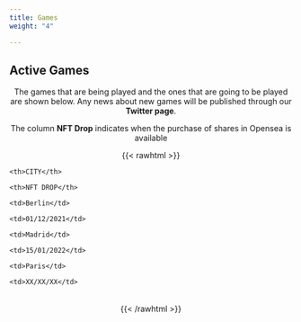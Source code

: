 ```yaml
---
title: Games
weight: "4"

---
```

## Active Games

The games that are being played and the ones that are going to be played are shown below. Any news about new games will be published through our **Twitter page**.

The column **NFT Drop** indicates when the purchase of shares in Opensea is available

{{< rawhtml >}}

<head>

<meta name="viewport" content="width=device-width, initial-scale=1">

<style>

p {

text-align: center;

margin-top: 0px;

}

.center {

margin-left: auto;

margin-right: auto;

}

td {

padding: 0 50px;

}

tr {

font-size: 35 px;

line-height: 50px;

text-indent: 20px;

}

\#pruba1 {

    text-align: justify;

}

\# prueba2{

font-size: 1.5em;

border: 1px solid black;

padding: 10px;

width: 95%;

margin: 10px auto;

text-align: justify;

}

\#draft {

text-align: justify;

text-justify: inter-word;

}

</style>

</head>

<body>

<table class="center">

<tr>

    <th>CITY</th>
    
    <th>NFT DROP</th>

</tr>

<tr>

    <td>Berlin</td>
    
    <td>01/12/2021</td>

</tr>

<tr>

    <td>Madrid</td>
    
    <td>15/01/2022</td>

</tr>

<tr>

    <td>Paris</td>
    
    <td>XX/XX/XX</td>

</tr>

</table>

</body>

{{< /rawhtml >}}